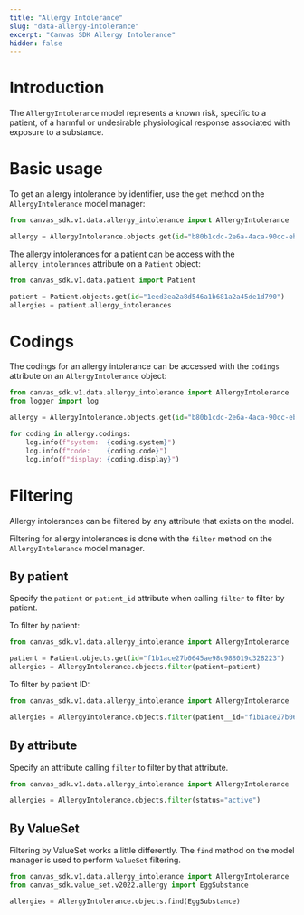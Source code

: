 ```yaml
---
title: "Allergy Intolerance"
slug: "data-allergy-intolerance"
excerpt: "Canvas SDK Allergy Intolerance"
hidden: false
---
```


# Introduction

The `AllergyIntolerance` model represents a known risk, specific to a patient, of a harmful or undesirable physiological response associated with exposure to a substance.

# Basic usage

To get an allergy intolerance by identifier, use the `get` method on the `AllergyIntolerance` model manager:

```python
from canvas_sdk.v1.data.allergy_intolerance import AllergyIntolerance

allergy = AllergyIntolerance.objects.get(id="b80b1cdc-2e6a-4aca-90cc-ebc02e683f35")
```

The allergy intolerances for a patient can be access with the `allergy_intolerances` attribute on a `Patient` object:

```python
from canvas_sdk.v1.data.patient import Patient

patient = Patient.objects.get(id="1eed3ea2a8d546a1b681a2a45de1d790")
allergies = patient.allergy_intolerances
```

# Codings

The codings for an allergy intolerance can be accessed with the `codings` attribute on an `AllergyIntolerance` object:

```python
from canvas_sdk.v1.data.allergy_intolerance import AllergyIntolerance
from logger import log

allergy = AllergyIntolerance.objects.get(id="b80b1cdc-2e6a-4aca-90cc-ebc02e683f35")

for coding in allergy.codings:
    log.info(f"system:  {coding.system}")
    log.info(f"code:    {coding.code}")
    log.info(f"display: {coding.display}")
```

# Filtering

Allergy intolerances can be filtered by any attribute that exists on the model.

Filtering for allergy intolerances is done with the `filter` method on the `AllergyIntolerance` model manager.

## By patient

Specify the `patient` or `patient_id` attribute when calling `filter` to filter by patient.

To filter by patient:

```python
from canvas_sdk.v1.data.allergy_intolerance import AllergyIntolerance

patient = Patient.objects.get(id="f1b1ace27b0645ae98c988019c328223")
allergies = AllergyIntolerance.objects.filter(patient=patient)
```

To filter by patient ID:

```python
from canvas_sdk.v1.data.allergy_intolerance import AllergyIntolerance

allergies = AllergyIntolerance.objects.filter(patient__id="f1b1ace27b0645ae98c988019c328223")
```

## By attribute

Specify an attribute calling `filter` to filter by that attribute.

```python
from canvas_sdk.v1.data.allergy_intolerance import AllergyIntolerance

allergies = AllergyIntolerance.objects.filter(status="active")
```

## By ValueSet

Filtering by ValueSet works a little differently. The `find` method on the model manager is used to perform `ValueSet` filtering.

```python
from canvas_sdk.v1.data.allergy_intolerance import AllergyIntolerance
from canvas_sdk.value_set.v2022.allergy import EggSubstance

allergies = AllergyIntolerance.objects.find(EggSubstance)
```

